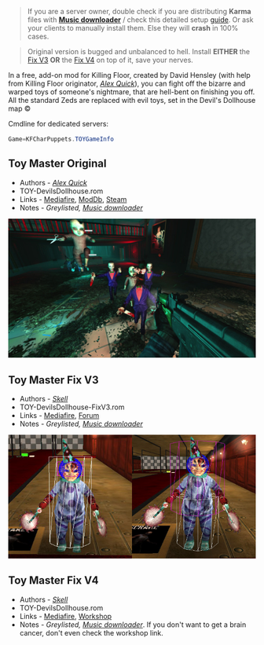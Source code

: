 [Music downloader]: <https://forums.tripwireinteractive.com/index.php?threads/mutator-music-downloader.101249/> 'music downloader'

> If you are a server owner, double check if you are distributing **Karma** files with **[Music downloader]** / check this detailed setup [guide](https://steamcommunity.com/sharedfiles/filedetails/?id=2885998191). Or ask your clients to manually install them. Else they will **crash** in 100% cases.

> Original version is bugged and unbalanced to hell. Install **EITHER** the [Fix V3](#toy-master-fix-v3) **OR** the [Fix V4](#toy-master-fix-v4) on top of it, save your nerves.

In a free, add-on mod for Killing Floor, created by David Hensley (with help from Killing Floor originator, [*Alex Quick*](./tech/Links.md#KF_Alex)), you can fight off the bizarre and warped toys of someone's nightmare, that are hell-bent on finishing you off. All the standard Zeds are replaced with evil toys, set in the Devil's Dollhouse map ©

Cmdline for dedicated servers:

```java
Game=KFCharPuppets.TOYGameInfo
```

## Toy Master Original

* Authors - [*Alex Quick*](./tech/Links.md#KF_Alex)
* TOY-DevilsDollhouse.rom
* Links - [Mediafire](<https://www.mediafire.com/file/lpu8z96zdlgr2en/ToyMaster.zip/file>), [ModDb](<https://www.moddb.com/mods/toy-master>), [Steam](<https://store.steampowered.com/app/326960/Killing_Floor__Toy_Master/>)
* Notes - *Greylisted, [Music downloader]*

![IMG](./images/toy_DevilsDollhouse.jpeg ':size=300')

## Toy Master Fix V3

* Authors - [*Skell*](./tech/Links.md#Skell)
* TOY-DevilsDollhouse-FixV3.rom
* Links - [Mediafire](<https://www.mediafire.com/file/47aa66d8h8q68a6/Toy_Master_Fix_V3.zip/file>), [Forum](<https://forums.tripwireinteractive.com/index.php?threads/killing-floor-toy-master-bugs-and-fixes.104461/>)
* Notes - *Greylisted, [Music downloader]*

![IMG](./images/toy_DevilsDollhouseFix.png ':size=300')

## Toy Master Fix V4

* Authors - [*Skell*](./tech/Links.md#Skell)
* TOY-DevilsDollhouse.rom
* Links - [Mediafire](<https://www.mediafire.com/file/ish48ujyff1mryc/Toy+Master+Fix+V4.zip/file>), [Workshop](<https://steamcommunity.com/sharedfiles/filedetails/?id=1707277817>)
* Notes - *Greylisted, [Music downloader]*. If you don't want to get a brain cancer, don't even check the workshop link.
